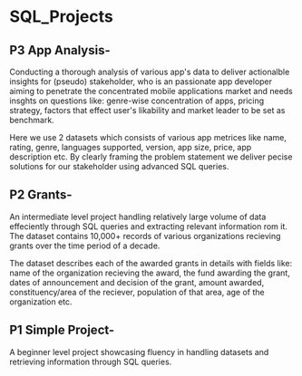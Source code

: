 # SQL_Projects

## P3 App Analysis-
  Conducting a thorough analysis of various app's data to deliver actionalble insights for (pseudo) stakeholder, who is an passionate app developer aiming to penetrate the concentrated mobile applications market and needs insghts on questions like: genre-wise concentration of apps, pricing strategy, factors that effect user's likability and market leader to be set as benchmark. 

  Here we use 2 datasets which consists of various app metrices like name, rating, genre, languages supported, version, app size, price, app description etc. By clearly framing the problem statement we deliver pecise solutions for our stakeholder using advanced SQL queries.

## P2 Grants- 
  An intermediate level project handling relatively large volume of data effeciently through SQL queries and extracting relevant information rom it. The dataset contains 10,000+ records of various organizations recieving grants over the time period of a decade. 
  
  The dataset describes each of the awarded grants in details with fields like: name of the organization recieving the award, the fund awarding the grant, dates of announcement and decision of the grant, amount awarded, constituency/area of the reciever, population of that area, age of the organization etc. 
  
## P1 Simple Project- 
  A beginner level project showcasing fluency in handling datasets and retrieving information through SQL queries. 
